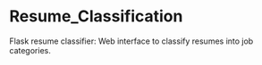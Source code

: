# Resume_Classification
Flask resume classifier: Web interface to classify resumes into job categories.
